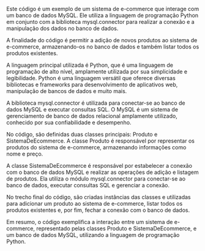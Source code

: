 Este código é um exemplo de um sistema de e-commerce que interage com um banco de dados MySQL. Ele utiliza a linguagem de programação Python em conjunto com a biblioteca mysql.connector para realizar a conexão e a manipulação dos dados no banco de dados.

A finalidade do código é permitir a adição de novos produtos ao sistema de e-commerce, armazenando-os no banco de dados e também listar todos os produtos existentes.

A linguagem principal utilizada é Python, que é uma linguagem de programação de alto nível, amplamente utilizada por sua simplicidade e legibilidade. Python é uma linguagem versátil que oferece diversas bibliotecas e frameworks para desenvolvimento de aplicativos web, manipulação de bancos de dados e muito mais.

A biblioteca mysql.connector é utilizada para conectar-se ao banco de dados MySQL e executar consultas SQL. O MySQL é um sistema de gerenciamento de banco de dados relacional amplamente utilizado, conhecido por sua confiabilidade e desempenho.

No código, são definidas duas classes principais: Produto e SistemaDeEcommerce. A classe Produto é responsável por representar os produtos do sistema de e-commerce, armazenando informações como nome e preço.

A classe SistemaDeEcommerce é responsável por estabelecer a conexão com o banco de dados MySQL e realizar as operações de adição e listagem de produtos. Ela utiliza o módulo mysql.connector para conectar-se ao banco de dados, executar consultas SQL e gerenciar a conexão.

No trecho final do código, são criadas instâncias das classes e utilizadas para adicionar um produto ao sistema de e-commerce, listar todos os produtos existentes e, por fim, fechar a conexão com o banco de dados.

Em resumo, o código exemplifica a interação entre um sistema de e-commerce, representado pelas classes Produto e SistemaDeEcommerce, e um banco de dados MySQL, utilizando a linguagem de programação Python.
